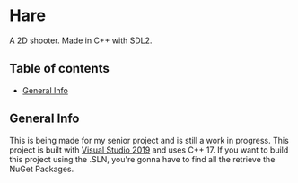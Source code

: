 # Hare
 A 2D shooter. Made in C++ with SDL2.

## Table of contents
* [General Info](#general-info)

## General Info
 This is being made for my senior project and is still a work in progress.
 This project is built with [Visual Studio 2019](https://visualstudio.microsoft.com/vs/) and uses C++ 17.
 If you want to build this project using the .SLN, you're gonna have to find all the retrieve the NuGet Packages.
